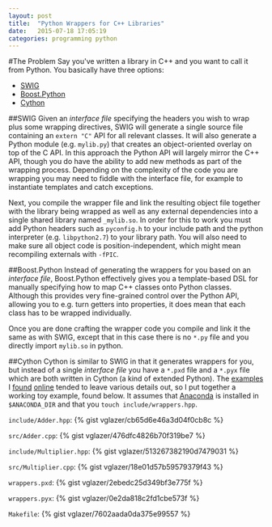```yaml
---
layout: post
title:  "Python Wrappers for C++ Libraries"
date:   2015-07-18 17:05:19
categories: programming python
---
```

#The Problem
Say you've written a library in C++ and you want to call it from Python. You basically have three options:

* [SWIG](http://swig.org)
* [Boost.Python](http://www.boost.org/doc/libs/1_58_0/libs/python/doc/)
* [Cython](http://cython.org/)

##SWIG
Given an *interface file* specifying the headers you wish to wrap plus some 
wrapping directives, SWIG will generate a single source file containing an 
`extern "C"` API for all relevant classes. It will also generate a Python 
module (e.g. `mylib.py`) that creates an object-oriented overlay on top of 
the C API. In this approach the Python API will largely mirror the C++ API, 
though you do have the ability to add new methods as part of the wrapping 
process. Depending on the complexity of the code you are wrapping you may 
need to fiddle with the interface file, for example to instantiate templates 
and catch exceptions.

Next, you compile the wrapper file and link the resulting object file together
with the library being wrapped as well as any external dependencies into a 
single shared library named `_mylib.so`. In order for this to work you must 
add Python headers such as `pyconfig.h` to your include path and the python 
interpreter (e.g. `libpython2.7`) to your library path. You will also need 
to make sure all object code is position-independent, which might mean 
recompiling externals with `-fPIC`.

##Boost.Python
Instead of generating the wrappers for you based on an *interface file*, 
Boost.Python effectively gives you a template-based DSL for manually 
specifying how to map C++ classes onto Python classes. Although this provides 
very fine-grained control over the Python API, allowing you to e.g. turn 
getters into properties, it does mean that each class has to be wrapped 
individually.

Once you are done crafting the wrapper code you compile and link it the same 
as with SWIG, except that in this case there is no `*.py` file and you directly 
import `mylib.so` in python.

##Cython
Cython is similar to SWIG in that it generates wrappers for you, but instead of 
a single *interface file* you have a `*.pxd` file and a `*.pyx` file which are 
both written in Cython (a kind of extended Python). The 
[examples](http://docs.cython.org/src/userguide/wrapping_CPlusPlus.html) 
I [found](http://blog.perrygeo.net/2008/04/19/a-quick-cython-introduction/) 
[online](https://github.com/cython/cython/wiki/WrappingSetOfCppClasses) tended 
to leave various details out, so I put together a working toy example, found 
below. It assumes that [Anaconda](http://continuum.io/downloads) is installed in 
`$ANACONDA_DIR` and that you `touch include/wrappers.hpp`.

`include/Adder.hpp`:
{% gist vglazer/cb65d6e46a3d04f0cb8c %}

`src/Adder.cpp`:
{% gist vglazer/476dfc4826b70f319be7 %}

`include/Multiplier.hpp`:
{% gist vglazer/513267382190d7479031 %}

`src/Multiplier.cpp`:
{% gist vglazer/18e01d57b59579379f43 %}

`wrappers.pxd`:
{% gist vglazer/2ebedc25d349bf3e775f %}

`wrappers.pyx`:
{% gist vglazer/0e2da818c2fd1cbe573f %}

`Makefile`:
{% gist vglazer/7602aada0da375e99557 %}
